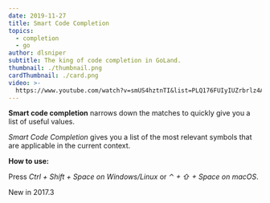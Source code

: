 ```yaml
---
date: 2019-11-27
title: Smart Code Completion
topics:
  - completion
  - go
author: dlsniper
subtitle: The king of code completion in GoLand.
thumbnail: ./thumbnail.png
cardThumbnail: ./card.png
video: >-
  https://www.youtube.com/watch?v=smUS4hztnTI&list=PLQ176FUIyIUZrbrlz4AY1V8VzBJKZyVlW&index=150
---
```

**Smart code completion** narrows down the matches to quickly give you a
 list of useful values.

_Smart Code Completion_ gives you a list of the most relevant symbols that are applicable in the current context.

**How to use:**

Press _Ctrl + Shift + Space on Windows/Linux_ or _⌃ + ⇧ + Space on macOS_.

<span class="tag is-rounded">New in 2017.3</span>
